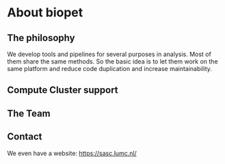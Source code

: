 # About biopet

## The philosophy

We develop tools and pipelines for several purposes in analysis. Most of them 
share the same methods. So the basic idea is to let them work on the same 
platform and reduce code duplication and increase maintainability.

## Compute Cluster support


## The Team


## Contact

We even have a website: https://sasc.lumc.nl/
